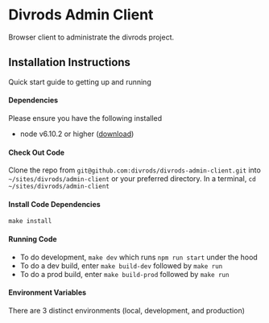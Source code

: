 # Divrods Admin Client

Browser client to administrate the divrods project.


## Installation Instructions
Quick start guide to getting up and running

#### Dependencies
Please ensure you have the following installed
* node v6.10.2 or higher ([download](https://nodejs.org/en/download/))

#### Check Out Code
Clone the repo from `git@github.com:divrods/divrods-admin-client.git` into `~/sites/divrods/admin-client` or your preferred directory.
In a terminal, `cd ~/sites/divrods/admin-client`

#### Install Code Dependencies
`make install`

#### Running Code
 * To do development, `make dev` which runs `npm run start` under the hood
 * To do a dev build, enter `make build-dev` followed by `make run`
 * To do a prod build, enter `make build-prod` followed by `make run`


#### Environment Variables
There are 3 distinct environments (local, development, and production)

